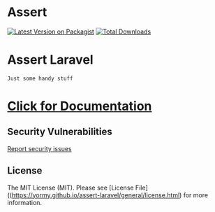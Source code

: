 # Assert

[![Latest Version on Packagist](https://img.shields.io/packagist/v/yormy/validation.svg?style=flat-square)](https://packagist.org/packages/yormy/validation)
[![Total Downloads](https://img.shields.io/packagist/dt/yormy/validation.svg?style=flat-square)](https://packagist.org/packages/yormy/assert)

# Assert Laravel
```Just some handy stuff```

# [Click for Documentation](https://yormy.github.io/assert-laravel/)

## Security Vulnerabilities
[Report security issues](https://yormy.github.io/assert-laravel/general/report_security.html)

## License

The MIT License (MIT). Please see [License File]((https://yormy.github.io/assert-laravel/general/license.html) for more information.

